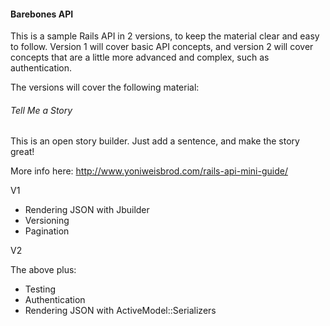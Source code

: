 #### Barebones API

This is a sample Rails API in 2 versions, to keep the material clear and easy to follow. Version 1 will cover basic API concepts, and version 2 will cover concepts that are a little more advanced and complex, such as authentication.

The versions will cover the following material:

###### Tell Me a Story
This is an open story builder. Just add a sentence, and make the story great!

More info here: http://www.yoniweisbrod.com/rails-api-mini-guide/


V1

* Rendering JSON with Jbuilder
* Versioning
* Pagination


V2

The above plus:
* Testing
* Authentication
* Rendering JSON with ActiveModel::Serializers
